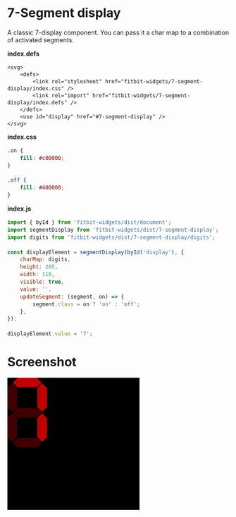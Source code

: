 # 7-Segment display

A classic 7-display component.
You can pass it a char map to a combination of activated segments.

**index.defs**

```
<svg>
	<defs>
		<link rel="stylesheet" href="fitbit-widgets/7-segment-display/index.css" />
		<link rel="import" href="fitbit-widgets/7-segment-display/index.defs" />
	</defs>
	<use id="display" href="#7-segment-display" />
</svg>
```

**index.css**

```css
.on {
	fill: #c00000;
}

.off {
	fill: #400000;
}
```

**index.js**

```javascript
import { byId } from 'fitbit-widgets/dist/document';
import segmentDisplay from 'fitbit-widgets/dist/7-segment-display';
import digits from 'fitbit-widgets/dist/7-segment-display/digits';

const displayElement = segmentDisplay(byId('display'), {
	charMap: digits,
	height: 205,
	width: 110,
	visible: true,
	value: '',
	updateSegment: (segment, on) => {
		segment.class = on ? 'on' : 'off';
	},
});

displayElement.value = '7';
```

# Screenshot

![The number 7](./screenshot.png)
